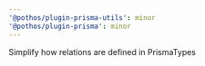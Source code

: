 ```yaml
---
'@pothos/plugin-prisma-utils': minor
'@pothos/plugin-prisma': minor
---
```


Simplify how relations are defined in PrismaTypes
